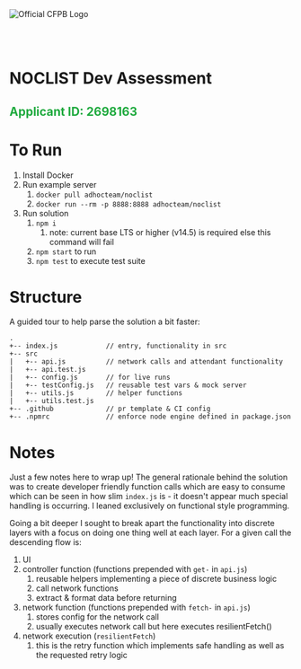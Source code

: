 <img src='https://upload.wikimedia.org/wikipedia/commons/b/bb/CFPB_logo.svg' alt='Official CFPB Logo'>

<h1 style='padding-top:50px;'>NOCLIST Dev Assessment</h1>

<h2 style='color:#20aa3f'>Applicant ID:  2698163</h2>

# To Run

1. Install Docker
2. Run example server
   1. ```docker pull adhocteam/noclist```
   2. ```docker run --rm -p 8888:8888 adhocteam/noclist```
3. Run solution
   1. ```npm i```
      1. note: current base LTS or higher (v14.5) is required else this command will fail
   2. ```npm start``` to run 
   3. ```npm test``` to execute test suite

# Structure
A guided tour to help parse the solution a bit faster:

```
.
+-- index.js            // entry, functionality in src
+-- src
|   +-- api.js          // network calls and attendant functionality
|   +-- api.test.js
|   +-- config.js       // for live runs                 
|   +-- testConfig.js   // reusable test vars & mock server
|   +-- utils.js        // helper functions
|   +-- utils.test.js
+-- .github             // pr template & CI config
+-- .npmrc              // enforce node engine defined in package.json
```

# Notes

Just a few notes here to wrap up! The general rationale behind the solution was to create developer friendly function calls which are easy to consume which can be seen in how slim `index.js` is - it doesn't appear much special handling is occurring. I leaned exclusively on functional style programming.

Going a bit deeper I sought to break apart the functionality into discrete layers with a focus on doing one thing well at each layer. For a given call the descending flow is:

1. UI 
2. controller function (functions prepended with `get-` in `api.js`)
   1. reusable helpers implementing a piece of discrete business logic
   2. call network functions
   3. extract & format data before returning
3. network function (functions prepended with `fetch-` in `api.js`)
   1. stores config for the network call
   2. usually executes network call but here executes resilientFetch()
4. network execution (`resilientFetch`)
   1. this is the retry function which implements safe handling as well as the requested retry logic 